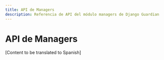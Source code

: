 ```yaml
---
title: API de Managers
description: Referencia de API del módulo managers de Django Guardian
---
```


# API de Managers

[Content to be translated to Spanish]

<!-- This page content will be translated from the main English api/managers.md -->
